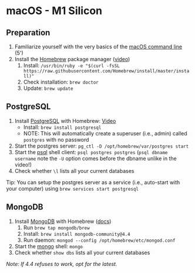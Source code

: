 # macOS - M1 Silicon

## Preparation

1. Familiarize yourself with the very basics of the [macOS command line](http://blog.teamtreehouse.com/introduction-to-the-mac-os-x-command-line) (5')
2. Install the [Homebrew](https://brew.sh) package manager ([video](https://www.youtube.com/watch?v=Yr5gyqeMadk))
    1. Install: `/usr/bin/ruby -e "$(curl -fsSL https://raw.githubusercontent.com/Homebrew/install/master/install)"`
    2. Check installation: `brew doctor`
    3. Update: `brew update`

## PostgreSQL

1. Install [PostgreSQL](https://www.postgresql.org/) with Homebrew: [Video](https://www.youtube.com/watch?v=IbVPbF7HTL4&t=9s)
      * Install: `brew install postgresql`
      * NOTE: This will automatically create a superuser (i.e., admin) called `postgres` with no password
2. Start the postgres server: `pg_ctl -D /opt/homebrew/var/postgres start`
3. Start the [psql](https://www.postgresql.org/docs/current/static/app-psql.html) shell client: `psql postgres postgres` (`psql dbname username` note the `-U` option comes before the dbname unlike in the video!)
4. Check whether `\l` lists all your current databases

Tip: You can setup the postgres server as a service (i.e., auto-start with your computer) using `brew services start postgresql`

## MongoDB

1. Install [MongoDB](https://www.mongodb.com/) with Homebrew ([docs](https://github.com/mongodb/homebrew-brew))
    1. Run `brew tap mongodb/brew`
    2. Install: `brew install mongodb-community@4.4`
    3. Run daemon: `mongod --config /opt/homebrew/etc/mongod.conf`
2. Start the [mongo](https://docs.mongodb.com/manual/mongo/) shell: `mongo`
3. Check whether `show dbs` lists all your current databases

*Note: If 4.4 refuses to work, opt for the latest.*